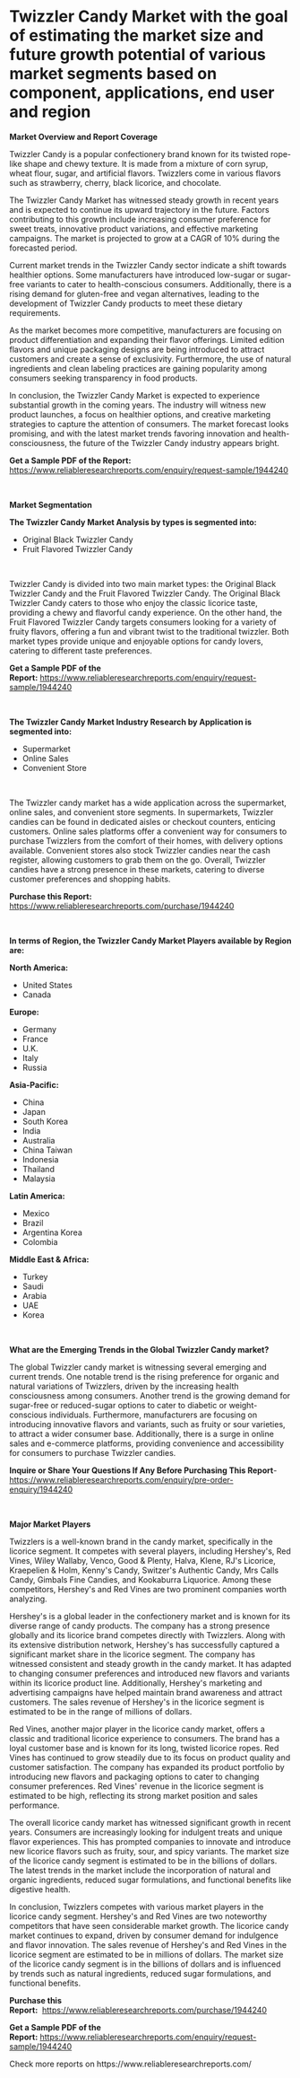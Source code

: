 <p><h1>Twizzler Candy Market with the goal of estimating the market size and future growth potential of various market segments based on component, applications, end user and region</h1></p><p><strong>Market Overview and Report Coverage</strong></p>
<p><p>Twizzler Candy is a popular confectionery brand known for its twisted rope-like shape and chewy texture. It is made from a mixture of corn syrup, wheat flour, sugar, and artificial flavors. Twizzlers come in various flavors such as strawberry, cherry, black licorice, and chocolate.</p><p>The Twizzler Candy Market has witnessed steady growth in recent years and is expected to continue its upward trajectory in the future. Factors contributing to this growth include increasing consumer preference for sweet treats, innovative product variations, and effective marketing campaigns. The market is projected to grow at a CAGR of 10% during the forecasted period. </p><p>Current market trends in the Twizzler Candy sector indicate a shift towards healthier options. Some manufacturers have introduced low-sugar or sugar-free variants to cater to health-conscious consumers. Additionally, there is a rising demand for gluten-free and vegan alternatives, leading to the development of Twizzler Candy products to meet these dietary requirements.</p><p>As the market becomes more competitive, manufacturers are focusing on product differentiation and expanding their flavor offerings. Limited edition flavors and unique packaging designs are being introduced to attract customers and create a sense of exclusivity. Furthermore, the use of natural ingredients and clean labeling practices are gaining popularity among consumers seeking transparency in food products.</p><p>In conclusion, the Twizzler Candy Market is expected to experience substantial growth in the coming years. The industry will witness new product launches, a focus on healthier options, and creative marketing strategies to capture the attention of consumers. The market forecast looks promising, and with the latest market trends favoring innovation and health-consciousness, the future of the Twizzler Candy industry appears bright.</p></p>
<p><strong>Get a Sample PDF of the Report:</strong> <a href="https://www.reliableresearchreports.com/enquiry/request-sample/1944240">https://www.reliableresearchreports.com/enquiry/request-sample/1944240</a></p>
<p>&nbsp;</p>
<p><strong>Market Segmentation</strong></p>
<p><strong>The Twizzler Candy Market Analysis by types is segmented into:</strong></p>
<p><ul><li>Original Black Twizzler Candy</li><li>Fruit Flavored Twizzler Candy</li></ul></p>
<p>&nbsp;</p>
<p><p>Twizzler Candy is divided into two main market types: the Original Black Twizzler Candy and the Fruit Flavored Twizzler Candy. The Original Black Twizzler Candy caters to those who enjoy the classic licorice taste, providing a chewy and flavorful candy experience. On the other hand, the Fruit Flavored Twizzler Candy targets consumers looking for a variety of fruity flavors, offering a fun and vibrant twist to the traditional twizzler. Both market types provide unique and enjoyable options for candy lovers, catering to different taste preferences.</p></p>
<p><strong>Get a Sample PDF of the Report:</strong>&nbsp;<a href="https://www.reliableresearchreports.com/enquiry/request-sample/1944240">https://www.reliableresearchreports.com/enquiry/request-sample/1944240</a></p>
<p>&nbsp;</p>
<p><strong>The Twizzler Candy Market Industry Research by Application is segmented into:</strong></p>
<p><ul><li>Supermarket</li><li>Online Sales</li><li>Convenient Store</li></ul></p>
<p>&nbsp;</p>
<p><p>The Twizzler candy market has a wide application across the supermarket, online sales, and convenient store segments. In supermarkets, Twizzler candies can be found in dedicated aisles or checkout counters, enticing customers. Online sales platforms offer a convenient way for consumers to purchase Twizzlers from the comfort of their homes, with delivery options available. Convenient stores also stock Twizzler candies near the cash register, allowing customers to grab them on the go. Overall, Twizzler candies have a strong presence in these markets, catering to diverse customer preferences and shopping habits.</p></p>
<p><strong>Purchase this Report:</strong>&nbsp; <a href="https://www.reliableresearchreports.com/purchase/1944240">https://www.reliableresearchreports.com/purchase/1944240</a></p>
<p>&nbsp;</p>
<p><strong>In terms of Region, the Twizzler Candy Market Players available by Region are:</strong></p>
<p>
    <p> <strong> North America: </strong>
        <ul>
            <li>United States</li>
            <li>Canada</li>
        </ul>
        </p> 
    <p> <strong> Europe: </strong>
        <ul>
            <li>Germany</li>
            <li>France</li>
            <li>U.K.</li>
            <li>Italy</li>
            <li>Russia</li>
        </ul>
        </p> 
    <p> <strong> Asia-Pacific: </strong>
        <ul>
            <li>China</li>
            <li>Japan</li>
            <li>South Korea</li>
            <li>India</li>
            <li>Australia</li>
            <li>China Taiwan</li>
            <li>Indonesia</li>
            <li>Thailand</li>
            <li>Malaysia</li>
        </ul>
        </p> 
    <p> <strong> Latin America: </strong>
        <ul>
            <li>Mexico</li>
            <li>Brazil</li>
            <li>Argentina Korea</li>
            <li>Colombia</li>
        </ul>
        </p> 
    <p> <strong> Middle East & Africa: </strong>
        <ul>
            <li>Turkey</li>
            <li>Saudi</li>
            <li>Arabia</li>
            <li>UAE</li>
            <li>Korea</li>
        </ul>
    </p>
    </p>
<p>&nbsp;</p>
<p><strong>What are the Emerging Trends in the Global Twizzler Candy market?</strong></p>
<p><p>The global Twizzler candy market is witnessing several emerging and current trends. One notable trend is the rising preference for organic and natural variations of Twizzlers, driven by the increasing health consciousness among consumers. Another trend is the growing demand for sugar-free or reduced-sugar options to cater to diabetic or weight-conscious individuals. Furthermore, manufacturers are focusing on introducing innovative flavors and variants, such as fruity or sour varieties, to attract a wider consumer base. Additionally, there is a surge in online sales and e-commerce platforms, providing convenience and accessibility for consumers to purchase Twizzler candies.</p></p>
<p><strong>Inquire or Share Your Questions If Any Before Purchasing This Report</strong>- <a href="https://www.reliableresearchreports.com/enquiry/pre-order-enquiry/1944240">https://www.reliableresearchreports.com/enquiry/pre-order-enquiry/1944240</a></p>
<p>&nbsp;</p>
<p><strong>Major Market Players</strong></p>
<p><p>Twizzlers is a well-known brand in the candy market, specifically in the licorice segment. It competes with several players, including Hershey's, Red Vines, Wiley Wallaby, Venco, Good & Plenty, Halva, Klene, RJ's Licorice, Kraepelien & Holm, Kenny's Candy, Switzer's Authentic Candy, Mrs Calls Candy, Gimbals Fine Candies, and Kookaburra Liquorice. Among these competitors, Hershey's and Red Vines are two prominent companies worth analyzing.</p><p>Hershey's is a global leader in the confectionery market and is known for its diverse range of candy products. The company has a strong presence globally and its licorice brand competes directly with Twizzlers. Along with its extensive distribution network, Hershey's has successfully captured a significant market share in the licorice segment. The company has witnessed consistent and steady growth in the candy market. It has adapted to changing consumer preferences and introduced new flavors and variants within its licorice product line. Additionally, Hershey's marketing and advertising campaigns have helped maintain brand awareness and attract customers. The sales revenue of Hershey's in the licorice segment is estimated to be in the range of millions of dollars.</p><p>Red Vines, another major player in the licorice candy market, offers a classic and traditional licorice experience to consumers. The brand has a loyal customer base and is known for its long, twisted licorice ropes. Red Vines has continued to grow steadily due to its focus on product quality and customer satisfaction. The company has expanded its product portfolio by introducing new flavors and packaging options to cater to changing consumer preferences. Red Vines' revenue in the licorice segment is estimated to be high, reflecting its strong market position and sales performance.</p><p>The overall licorice candy market has witnessed significant growth in recent years. Consumers are increasingly looking for indulgent treats and unique flavor experiences. This has prompted companies to innovate and introduce new licorice flavors such as fruity, sour, and spicy variants. The market size of the licorice candy segment is estimated to be in the billions of dollars. The latest trends in the market include the incorporation of natural and organic ingredients, reduced sugar formulations, and functional benefits like digestive health.</p><p>In conclusion, Twizzlers competes with various market players in the licorice candy segment. Hershey's and Red Vines are two noteworthy competitors that have seen considerable market growth. The licorice candy market continues to expand, driven by consumer demand for indulgence and flavor innovation. The sales revenue of Hershey's and Red Vines in the licorice segment are estimated to be in millions of dollars. The market size of the licorice candy segment is in the billions of dollars and is influenced by trends such as natural ingredients, reduced sugar formulations, and functional benefits.</p></p>
<p><strong>Purchase this Report:</strong>&nbsp;&nbsp;<a href="https://www.reliableresearchreports.com/purchase/1944240">https://www.reliableresearchreports.com/purchase/1944240</a></p>
<p></p>
<p><strong>Get a Sample PDF of the Report:</strong>&nbsp;<a href="https://www.reliableresearchreports.com/enquiry/request-sample/1944240">https://www.reliableresearchreports.com/enquiry/request-sample/1944240</a></p>
<p>Check more reports on https://www.reliableresearchreports.com/</p>